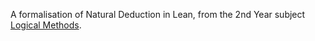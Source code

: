 A formalisation of Natural Deduction in Lean, from the 2nd Year subject [Logical Methods](https://consequently.org/class/2020/phil20030/).